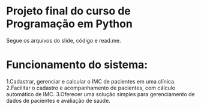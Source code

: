 # Projeto final do curso de Programação em Python

Segue os arquivos do slide, código e read.me.

# Funcionamento do sistema:
1.Cadastrar, gerenciar e calcular o IMC de pacientes em uma clínica.
2.Facilitar o cadastro e acompanhamento de pacientes, com cálculo automático de IMC.
3.Oferecer uma solução simples para gerenciamento de dados de pacientes e avaliação de saúde.
